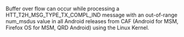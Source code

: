 Buffer over flow can occur while processing a HTT_T2H_MSG_TYPE_TX_COMPL_IND message with an out-of-range num_msdus value in all Android releases from CAF (Android for MSM, Firefox OS for MSM, QRD Android) using the Linux Kernel.